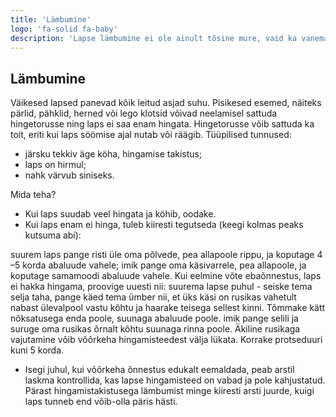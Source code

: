 ```yaml
---
title: 'Lämbumine'
logo: 'fa-solid fa-baby'
description: 'Lapse lämbumine ei ole ainult tõsine mure, vaid ka vanemate ja hooldajate üks suurimaid hirme. See särav juhend mitte ainult ei valgusta teid, vaid annab ka konkreetseid samme, mida järgida!'
---
```


## Lämbumine

Väikesed lapsed panevad kõik leitud asjad suhu. Pisikesed esemed, näiteks pärlid, pähklid, herned või lego klotsid
võivad neelamisel sattuda hingetorusse ning laps ei saa enam hingata. Hingetorusse võib sattuda ka toit, eriti kui laps söömise ajal nutab või räägib.
Tüüpilised tunnused:
- järsku tekkiv äge köha, hingamise takistus;
- laps on hirmul;
- nahk värvub siniseks.

Mida teha?

- Kui laps suudab veel hingata ja köhib, oodake.
- Kui laps enam ei hinga, tuleb kiiresti tegutseda (keegi kolmas peaks kutsuma abi):

suurem laps pange risti üle oma põlvede, pea allapoole rippu, ja koputage 4 –5 korda abaluude vahele; imik pange oma käsivarrele, pea allapoole, ja koputage samamoodi abaluude vahele.
Kui eelmine võte ebaõnnestus, laps ei hakka hingama, proovige uuesti nii: suurema lapse puhul - seiske tema selja taha, pange
käed tema ümber nii, et üks käsi on rusikas vahetult nabast ülevalpool vastu kõhtu ja haarake teisega sellest kinni. Tõmmake kätt nõksatusega enda poole, suunaga abaluude poole. imik pange selili ja suruge oma rusikas õrnalt kõhtu
suunaga rinna poole.
Äkiline rusikaga vajutamine võib võõrkeha hingamisteedest välja lükata. Korrake protseduuri kuni 5 korda.
- Isegi juhul, kui võõrkeha õnnestus edukalt eemaldada, peab arstil laskma kontrollida, kas lapse hingamisteed
on vabad ja pole kahjustatud. Pärast hingamistakistusega lämbumist minge kiiresti arsti
juurde, kuigi laps tunneb end võib-olla päris hästi.